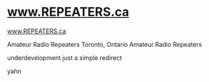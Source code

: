 # www.REPEATERS.ca
www.REPEATERS.ca

Amateur Radio Repeaters
Toronto, Ontario Amateur Radio Repeaters

underdevelopment just a simple redirect 

yahn


